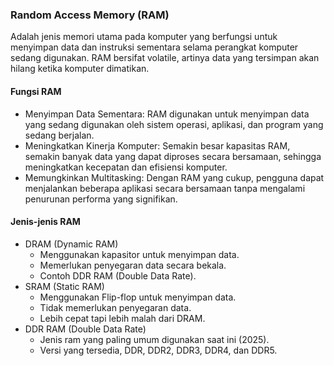 ### Random Access Memory (RAM)

Adalah jenis memori  utama pada komputer yang berfungsi untuk menyimpan data dan instruksi sementara selama perangkat komputer sedang digunakan. RAM bersifat volatile, artinya data yang tersimpan akan hilang ketika komputer dimatikan.

#### Fungsi RAM
* Menyimpan Data Sementara: RAM digunakan untuk menyimpan data yang sedang digunakan oleh sistem operasi, aplikasi, dan program yang sedang berjalan.
* Meningkatkan Kinerja Komputer: Semakin besar kapasitas RAM, semakin banyak data yang dapat diproses secara bersamaan, sehingga meningkatkan kecepatan dan efisiensi komputer.
* Memungkinkan Multitasking: Dengan RAM yang cukup, pengguna dapat menjalankan beberapa aplikasi secara bersamaan tanpa mengalami penurunan performa yang signifikan.

#### Jenis-jenis RAM
* DRAM (Dynamic RAM)
  - Menggunakan kapasitor untuk menyimpan data.
  - Memerlukan penyegaran data secara bekala.
  - Contoh DDR RAM (Double Data Rate).
* SRAM (Static RAM)
  - Menggunakan Flip-flop untuk menyimpan data.
  - Tidak memerlukan penyegaran data.
  - Lebih cepat tapi lebih malah dari DRAM.
* DDR RAM (Double Data Rate)
  - Jenis ram yang paling umum digunakan saat ini (2025).
  - Versi yang tersedia, DDR, DDR2, DDR3, DDR4, dan DDR5.
  
